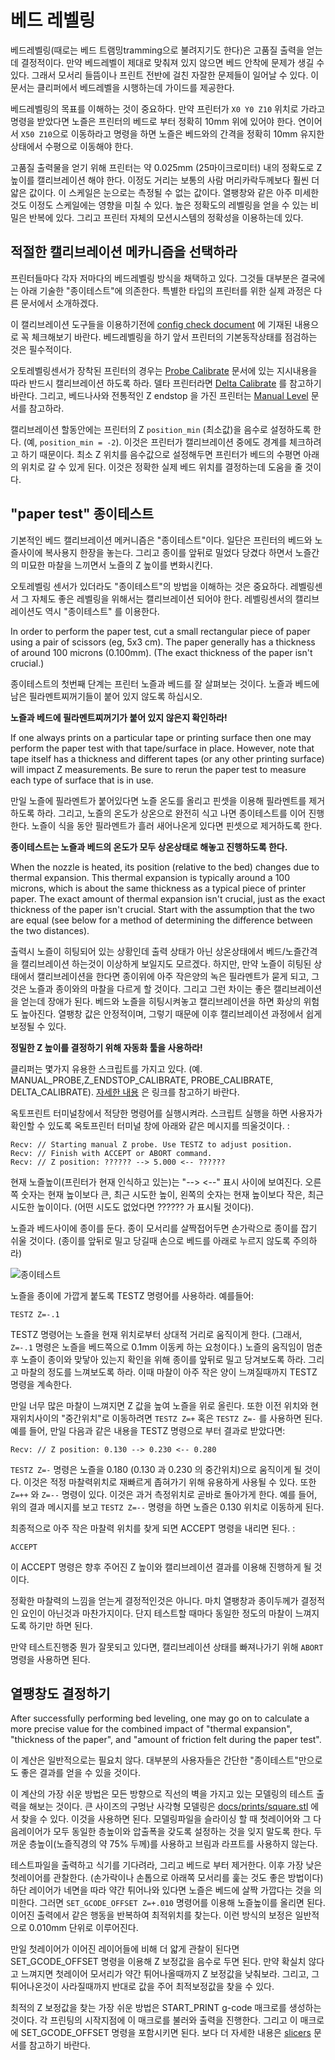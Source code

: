 # 베드 레벨링

베드레벨링(때로는 베드 트램밍tramming으로 불려지기도 한다)은 고품질 출력을 얻는데 결정적이다. 만약 베드레벨이 제대로 맞춰져 있지 않으면 베드 안착에 문제가 생길 수 있다. 그래서 모서리 들뜸이나 프린트 전반에 걸친 자잘한 문제들이 일어날 수 있다. 이 문서는 클리퍼에서 베드레벨을 시행하는데 가이드를 제공한다.

베드레벨링의 목표를 이해하는 것이 중요하다. 만약 프린터가 `X0 Y0 Z10` 위치로 가라고 명령을 받았다면 노즐은 프린터의 베드로 부터 정확히 10mm 위에 있어야 한다. 연이어서 `X50 Z10`으로 이동하라고 명령을 하면 노즐은 베드와의 간격을 정확히 10mm 유지한 상태에서 수평으로 이동해야 한다.

고품질 출력물을 얻기 위해 프린터는 약 0.025mm (25마이크로미터) 내의 정확도로 Z 높이를 캘리브레이션 해야 한다. 이정도 거리는 보통의 사람 머리카락두께보다 훨씬 더 얇은 값이다. 이 스케일은 눈으로는 측정될 수 없는 값이다. 열팽창와 같은 아주 미세한 것도 이정도 스케일에는 영향을 미칠 수 있다. 높은 정확도의 레벨링을 얻을 수 있는 비밀은 반복에 있다. 그리고 프린터 자체의 모션시스템의 정확성을 이용하는데 있다.

## 적절한 캘리브레이션 메카니즘을 선택하라

프린터들마다 각자 저마다의 베드레벨링 방식을 채택하고 있다. 그것들 대부분은 결국에는 아래 기술한 "종이테스트"에 의존한다. 특별한 타입의 프린터를 위한 실제 과정은 다른 문서에서 소개하겠다.

이 캘리브레이션 도구들을 이용하기전에 [config check document](Config_checks.md) 에 기재된 내용으로 꼭 체크해보기 바란다. 베드레벨링을 하기 앞서 프린터의 기본동작상태를 점검하는 것은 필수적이다.

오토레벨링센서가 장착된 프린터의 경우는 [Probe Calibrate](Probe_Calibrate.md) 문서에 있는 지시내용을 따라 반드시 캘리브레이션 하도록 하라. 델타 프린터라면 [Delta Calibrate](Delta_Calibrate.md) 를 참고하기 바란다. 그리고, 베드나사와 전통적인 Z endstop 을 가진 프린터는 [Manual Level](Manual_Level.md) 문서를 참고하라.

캘리브레이션 할동안에는 프린터의 Z `position_min` (최소값)을 음수로 설정하도록 한다. (예, `position_min = -2`). 이것은 프린터가 캘리브레이션 중에도 경계를 체크하려고 하기 때문이다. 최소 Z 위치를 음수값으로 설정해두면 프린터가 베드의 수평면 아래의 위치로 갈 수 있게 된다. 이것은 정확한 실제 베드 위치를 결정하는데 도움을 줄 것이다.

## "paper test" 종이테스트

기본적인 베드 캘리브레이션 메커니즘은 "종이테스트"이다. 일단은 프린터의 베드와 노즐사이에 복사용지 한장을 놓는다. 그리고 종이를 앞뒤로 밀었다 당겼다 하면서 노즐간의 미묘한 마찰을 느끼면서 노즐의 Z 높이를 변화시킨다.

오토레벨링 센서가 있더라도 "종이테스트"의 방법을 이해하는 것은 중요하다. 레벨링센서 그 자체도 좋은 레벨링을 위해서는 캘리브레이션 되어야 한다. 레벨링센서의 캘리브레이션도 역시 "종이테스트" 를 이용한다.

In order to perform the paper test, cut a small rectangular piece of paper using a pair of scissors (eg, 5x3 cm). The paper generally has a thickness of around 100 microns (0.100mm). (The exact thickness of the paper isn't crucial.)

종이테스트의 첫번째 단계는 프린터 노즐과 베드를 잘 살펴보는 것이다. 노즐과 베드에 남은 필라멘트찌꺼기들이 붙어 있지 않도록 하십시오.

**노즐과 베드에 필라멘트찌꺼기가 붙어 있지 않은지 확인하라!**

If one always prints on a particular tape or printing surface then one may perform the paper test with that tape/surface in place. However, note that tape itself has a thickness and different tapes (or any other printing surface) will impact Z measurements. Be sure to rerun the paper test to measure each type of surface that is in use.

만일 노즐에 필라멘트가 붙어있다면 노즐 온도를 올리고 핀셋을 이용해 필라멘트를 제거하도록 하라. 그리고, 노즐의 온도가 상온으로 완전히 식고 나면 종이테스트를 이어 진행한다. 노즐이 식을 동안 필라멘트가 흘러 새어나온게 있다면 핀셋으로 제거하도록 한다.

**종이테스트는 노즐과 베드의 온도가 모두 상온상태로 해놓고 진행하도록 한다.**

When the nozzle is heated, its position (relative to the bed) changes due to thermal expansion. This thermal expansion is typically around a 100 microns, which is about the same thickness as a typical piece of printer paper. The exact amount of thermal expansion isn't crucial, just as the exact thickness of the paper isn't crucial. Start with the assumption that the two are equal (see below for a method of determining the difference between the two distances).

출력시 노즐이 히팅되어 있는 상황인데 출력 상태가 아닌 상온상태에서 베드/노즐간격을 캘리브레이션 하는것이 이상하게 보일지도 모르겠다. 하지만, 만약 노즐이 히팅된 상태에서 캘리브레이션을 한다면 종이위에 아주 작은양의 녹은 필라멘트가 묻게 되고, 그것은 노즐과 종이와의 마찰을 다르게 할 것이다. 그리고 그런 차이는 좋은 캘리브레이션을 얻는데 장애가 된다. 베드와 노즐을 히팅시켜놓고 캘리브레이션을 하면 화상의 위험도 높아진다. 열팽창 값은 안정적이며, 그렇기 때문에 이후 캘리브레이션 과정에서 쉽게 보정될 수 있다.

**정밀한 Z 높이를 결정하기 위해 자동화 툴을 사용하라!**

클리퍼는 몇가지 유용한 스크립트를 가지고 있다. (예. MANUAL_PROBE,Z_ENDSTOP_CALIBRATE, PROBE_CALIBRATE, DELTA_CALIBRATE). [자세한 내용](#choose-the-appropriate-calibration-mechanism) 은 링크를 참고하기 바란다.

옥토프린트 터미널창에서 적당한 명령어를 실행시켜라. 스크립트 실행을 하면 사용자가 확인할 수 있도록 옥토프린터 터미널 창에 아래와 같은 메시지를 띄울것이다. :

```
Recv: // Starting manual Z probe. Use TESTZ to adjust position.
Recv: // Finish with ACCEPT or ABORT command.
Recv: // Z position: ?????? --> 5.000 <-- ??????
```

현재 노즐높이(프린터가 현재 인식하고 있는)는 "--> <--" 표시 사이에 보여진다. 오른쪽 숫자는 현재 높이보다 큰, 최근 시도한 높이, 왼쪽의 숫자는 현재 높이보다 작은, 최근 시도한 높이이다. (어떤 시도도 없었다면 ?????? 가 표시될 것이다).

노즐과 베드사이에 종이를 둔다. 종이 모서리를 살짝접어두면 손가락으로 종이를 잡기 쉬울 것이다. (종이를 앞뒤로 밀고 당길때 손으로 베드를 아래로 누르지 않도록 주의하라)

![종이테스트](img/paper-test.jpg)

노즐을 종이에 가깝게 붙도록 TESTZ 명령어를 사용하라. 예를들어:

```
TESTZ Z=-.1
```

TESTZ 명령어는 노즐을 현재 위치로부터 상대적 거리로 움직이게 한다. (그래서, `Z=-.1` 명령은 노즐을 베드쪽으로 0.1mm 이동케 하는 요청이다.) 노즐의 움직임이 멈춘후 노즐이 종이와 맞닿아 있는지 확인을 위해 종이를 앞뒤로 밀고 당겨보도록 하라. 그리고 마찰의 정도를 느껴보도록 하라. 이때 마찰이 아주 작은 양이 느껴질때까지 TESTZ 명령을 계속한다.

만일 너무 많은 마찰이 느껴지면 Z 값을 높여 노즐을 위로 올린다. 또한 이전 위치와 현재위치사이의 "중간위치"로 이동하려면 `TESTZ Z=+` 혹은 `TESTZ Z=-` 를 사용하면 된다. 예를 들어, 만일 다음과 같은 내용을 TESTZ 명령으로 부터 결과로 받았다면:

```
Recv: // Z position: 0.130 --> 0.230 <-- 0.280
```

`TESTZ Z=-` 명령은 노즐을 0.180 (0.130 과 0.230 의 중간위치)으로 움직이게 될 것이다. 이것은 적정 마찰력위치로 재빠르게 좁혀가기 위해 유용하게 사용될 수 있다. 또한 `Z=++` 와 `Z=--` 명령이 있다. 이것은 과거 측정위치로 곧바로 돌아가게 한다. 예를 들어, 위의 결과 메시지를 보고 `TESTZ Z=--` 명령을 하면 노즐은 0.130 위치로 이동하게 된다.

최종적으로 아주 작은 마찰력 위치를 찾게 되면 ACCEPT 명령을 내리면 된다. :

```
ACCEPT
```

이 ACCEPT 명령은 향후 주어진 Z 높이와 캘리브레이션 결과를 이용해 진행하게 될 것이다.

정확한 마찰력의 느낌을 얻는게 결정적인것은 아니다. 마치 열팽창과 종이두께가 결정적인 요인이 아닌것과 마찬가지이다. 단지 테스트할 때마다 동일한 정도의 마찰이 느껴지도록 하기만 하면 된다.

만약 테스트진행중 뭔가 잘못되고 있다면, 캘리브레이션 상태를 빠져나가기 위해 `ABORT` 명령을 사용하면 된다.

## 열팽창도 결정하기

After successfully performing bed leveling, one may go on to calculate a more precise value for the combined impact of "thermal expansion", "thickness of the paper", and "amount of friction felt during the paper test".

이 계산은 일반적으로는 필요치 않다. 대부분의 사용자들은 간단한 "종이테스트"만으로도 좋은 결과를 얻을 수 있을 것이다.

이 계산의 가장 쉬운 방법은 모든 방향으로 직선의 벽을 가지고 있는 모델링의 테스트 출력을 해보는 것이다. 큰 사이즈의 구멍난 사각형 모델링은 [docs/prints/square.stl](prints/square.stl) 에서 찾을 수 있다. 이것을 사용하면 된다. 모델링파일을 슬라이싱 할 때 첫레이어와 그 다음레이어가 모두 동일한 층높이와 압출폭을 갖도록 설정하는 것을 잊지 말도록 한다. 두꺼운 층높이(노즐직경의 약 75% 두께)를 사용하고 브림과 라프트를 사용하지 않는다.

테스트파일을 출력하고 식기를 기다려라, 그리고 베드로 부터 제거한다. 이후 가장 낮은 첫레이어를 관찰한다. (손가락이나 손톱으로 아래쪽 모서리를 훑는 것도 좋은 방법이다) 하단 레이어가 네면을 따라 약간 튀어나와 있다면 노즐은 베드에 살짝 가깝다는 것을 의미한다. 그러면 `SET_GCODE_OFFSET Z=+.010` 명령어를 이용해 노즐높이를 올리면 된다. 이어진 출력에서 같은 행동을 반복하여 최적위치를 찾는다. 이런 방식의 보정은 일반적으로 0.010mm 단위로 이루어진다.

만일 첫레이어가 이어진 레이어들에 비해 더 얇게 관찰이 된다면 SET_GCODE_OFFSET 명령을 이용해 Z 보정값을 음수로 두면 된다. 만약 확실치 않다고 느껴지면 첫레이어 모서리가 약간 튀어나올때까지 Z 보정값을 낮춰보라. 그리고, 그 튀어나온것이 사라질때까지 반대로 값을 주어 최적보정값을 찾을 수 있다.

최적의 Z 보정값을 찾는 가장 쉬운 방법은 START_PRINT g-code 매크로를 생성하는 것이다. 각 프린팅의 시작지점에 이 매크로를 불러와 출력을 진행한다. 그리고 이 매크로에 SET_GCODE_OFFSET 명령을 포함시키면 된다. 보다 더 자세한 내용은 [slicers](Slicers.md) 문서를 참고하기 바란다.
